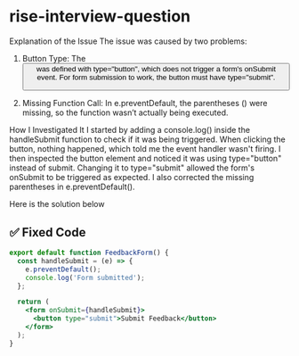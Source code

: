 # rise-interview-question

Explanation of the Issue
The issue was caused by two problems:
1. Button Type: The <button> was defined with type="button", which does not trigger a form's onSubmit event. For form submission to work, the button must have type="submit".
   
2. Missing Function Call: In e.preventDefault, the parentheses () were missing, so the function wasn’t actually being executed.

How I Investigated It
I started by adding a console.log() inside the handleSubmit function to check if it was being triggered. When clicking the button, nothing happened, which told me the event handler wasn't firing. I then inspected the button element and noticed it was using type="button" instead of submit. Changing it to type="submit" allowed the form's onSubmit to be triggered as expected. I also corrected the missing parentheses in e.preventDefault().

Here is the solution below

## ✅ Fixed Code

```jsx
export default function FeedbackForm() {
  const handleSubmit = (e) => {
    e.preventDefault();
    console.log('Form submitted');
  };

  return (
    <form onSubmit={handleSubmit}>
      <button type="submit">Submit Feedback</button>
    </form>
  );
}
